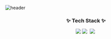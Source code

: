 ![header](https://capsule-render.vercel.app/api?type=wave&color=auto&height=300&section=header&text=김석환%20입니다!&fontSize=90)
<h3 align="center">✨ Tech Stack ✨</h3>
<div align="center">
  <img src="https://img.shields.io/badge/python-20232a.svg?style=for-the-badge&logo=python&logoColor=61DAFB" />
  <img src="https://img.shields.io/badge/javascript-F7DF1E.svg?style=for-the-badge&logo=javascript&logoColor=20232a" />&nbsp
  <img src="https://img.shields.io/badge/html5-E34F26.svg?style=for-the-badge&logo=html5&logoColor=white" />&nbsp
</div>
